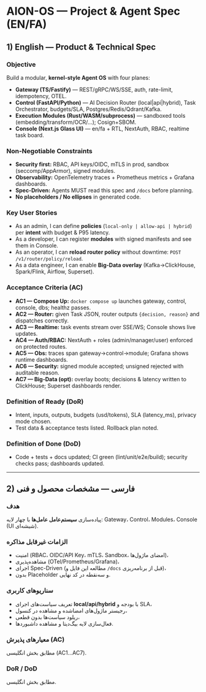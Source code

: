# AION-OS — Project & Agent Spec (EN/FA)

## 1) English — Product & Technical Spec

### Objective
Build a modular, **kernel-style Agent OS** with four planes:
- **Gateway (TS/Fastify)** — REST/gRPC/WS/SSE, auth, rate-limit, idempotency, OTEL.
- **Control (FastAPI/Python)** — AI Decision Router (local|api|hybrid), Task Orchestrator, budgets/SLA, Postgres/Redis/Qdrant/Kafka.
- **Execution Modules (Rust/WASM/subprocess)** — sandboxed tools (embedding/transform/OCR/…); Cosign+SBOM.
- **Console (Next.js Glass UI)** — en/fa + RTL, NextAuth, RBAC, realtime task board.

### Non-Negotiable Constraints
- **Security first:** RBAC, API keys/OIDC, mTLS in prod, sandbox (seccomp/AppArmor), signed modules.
- **Observability:** OpenTelemetry traces + Prometheus metrics + Grafana dashboards.
- **Spec-Driven:** Agents MUST read this spec and `/docs` before planning.
- **No placeholders / No ellipses** in generated code.

### Key User Stories
- As an admin, I can define **policies** (`local-only | allow-api | hybrid`) per **intent** with budget & P95 latency.
- As a developer, I can register **modules** with signed manifests and see them in Console.
- As an operator, I can **reload router policy** without downtime: `POST /v1/router/policy/reload`.
- As a data engineer, I can enable **Big-Data overlay** (Kafka→ClickHouse, Spark/Flink, Airflow, Superset).

### Acceptance Criteria (AC)
- **AC1 — Compose Up:** `docker compose up` launches gateway, control, console, dbs; healthz passes.
- **AC2 — Router:** given Task JSON, router outputs `{decision, reason}` and dispatches correctly.
- **AC3 — Realtime:** task events stream over SSE/WS; Console shows live updates.
- **AC4 — Auth/RBAC:** NextAuth + roles (admin/manager/user) enforced on protected routes.
- **AC5 — Obs:** traces span gateway→control→module; Grafana shows runtime dashboards.
- **AC6 — Security:** signed module accepted; unsigned rejected with auditable reason.
- **AC7 — Big-Data (opt):** overlay boots; decisions & latency written to ClickHouse; Superset dashboards render.

### Definition of Ready (DoR)
- Intent, inputs, outputs, budgets (usd/tokens), SLA (latency_ms), privacy mode chosen.
- Test data & acceptance tests listed. Rollback plan noted.

### Definition of Done (DoD)
- Code + tests + docs updated; CI green (lint/unit/e2e/build); security checks pass; dashboards updated.

---

## 2) فارسی — مشخصات محصول و فنی

### هدف
پیاده‌سازی **سیستم‌عامل عامل‌ها** با چهار لایه: Gateway، Control، Modules، Console (UI شیشه‌ای).

### الزامات غیرقابل مذاکره
- امنیت (RBAC، OIDC/API Key، mTLS، Sandbox، امضای ماژول‌ها)،
- مشاهده‌پذیری (OTel/Prometheus/Grafana)،
- اجرای Spec-Driven (مطالعه این فایل و `/docs` قبل از برنامه‌ریزی)،
- بدون Placeholder و سه‌نقطه در کد نهایی.

### سناریوهای کاربری
- تعریف سیاست‌های اجرای **local/api/hybrid** با بودجه و SLA،
- رجیستر ماژول‌های امضاشده و مشاهده در کنسول،
- ریلود سیاست‌ها بدون قطعی،
- فعال‌سازی لایه بیگ‌دیتا و مشاهده داشبوردها.

### معیارهای پذیرش (AC)
مطابق بخش انگلیسی (AC1…AC7).

### DoR / DoD
مطابق بخش انگلیسی.
